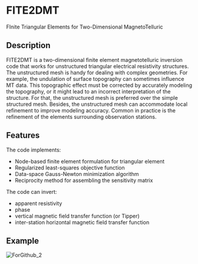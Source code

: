 # FITE2DMT
FInite Triangular Elements for Two-Dimensional MagnetoTelluric

## Description
FITE2DMT is a two-dimensional finite element magnetotelluric inversion code that works for unstructured triangular electrical resistivity structures. The unstructured mesh is handy for dealing with complex geometries. For example, the undulation of surface topography can sometimes influence MT data. This topographic effect must be corrected by accurately modeling the topography, or it might lead to an incorrect interpretation of the structure. For that, the unstructured mesh is preferred over the simple structured mesh. Besides, the unstructured mesh can accommodate local refinement to improve modeling accuracy. Common in practice is the refinement of the elements surrounding observation stations.

## Features

The code implements:
- Node-based finite element formulation for triangular element
- Regularized least-squares objective function
- Data-space Gauss-Newton minimization algorithm
- Reciprocity method for assembling the sensitivity matrix

The code can invert:
- apparent resistivity
- phase
- vertical magnetic field transfer function (or Tipper)
- inter-station horizontal magnetic field transfer function

## Example

![ForGithub_2](https://user-images.githubusercontent.com/65894100/201507763-0807b98d-54d5-4545-abb7-6a51b1a88332.png)
